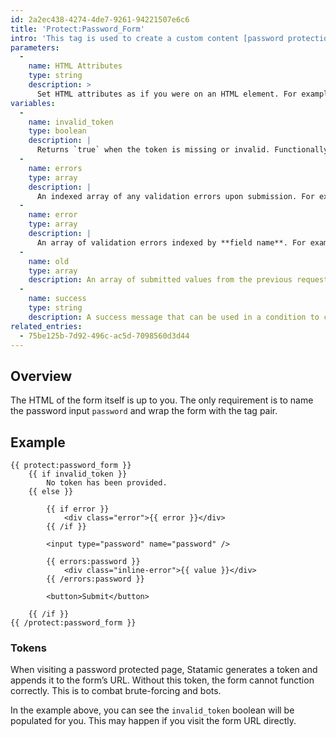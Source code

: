 ```yaml
---
id: 2a2ec438-4274-4de7-9261-94221507e6c6
title: 'Protect:Password_Form'
intro: 'This tag is used to create a custom content [password protection](/protecting-content#password) form.'
parameters:
  -
    name: HTML Attributes
    type: string
    description: >
      Set HTML attributes as if you were on an HTML element. For example, `class="required" id="contact-form"`.
variables:
  -
    name: invalid_token
    type: boolean
    description: |
      Returns `true` when the token is missing or invalid. Functionally the same as the `no_token` variable.
  -
    name: errors
    type: array
    description: |
      An indexed array of any validation errors upon submission. For example: `{{ errors }}{{ value }}{{ /errors }}`
  -
    name: error
    type: array
    description: |
      An array of validation errors indexed by **field name**. For example: `{{ error:email }}`
  -
    name: old
    type: array
    description: An array of submitted values from the previous request. Used for re-populating fields if there are validation errors.
  -
    name: success
    type: string
    description: A success message that can be used in a condition to check if the password was valid. `{{ if success }} Welcome to Narnia! {{ /if }}`
related_entries:
  - 75be125b-7d92-496c-ac5d-7098560d3d44
---
```

## Overview

The HTML of the form itself is up to you. The only requirement is to name the password input `password` and wrap the form with the tag pair.

## Example

```
{{ protect:password_form }}
    {{ if invalid_token }}
        No token has been provided.
    {{ else }}

        {{ if error }}
            <div class="error">{{ error }}</div>
        {{ /if }}

        <input type="password" name="password" />

        {{ errors:password }}
            <div class="inline-error">{{ value }}</div>
        {{ /errors:password }}

        <button>Submit</button>

    {{ /if }}
{{ /protect:password_form }}
```

### Tokens

When visiting a password protected page, Statamic generates a token and appends it to the form’s URL. Without this token, the form cannot function correctly. This is to combat brute-forcing and bots.

In the example above, you can see the `invalid_token` boolean will be populated for you. This may happen if you visit the form URL directly.
